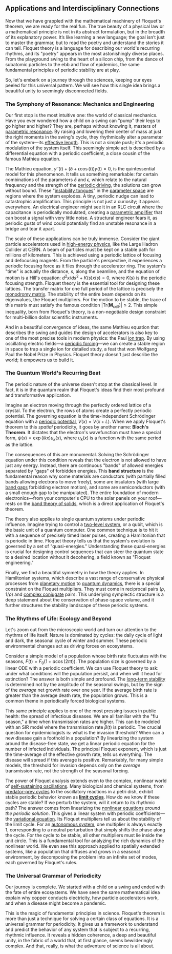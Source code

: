 ## Applications and Interdisciplinary Connections

Now that we have grappled with the mathematical machinery of Floquet's theorem, we are ready for the real fun. The true beauty of a physical law or a mathematical principle is not in its abstract formulation, but in the breadth of its explanatory power. It’s like learning a new language; the goal isn’t just to master the grammar, but to read the poetry and understand the stories it can tell. Floquet theory is a language for describing our world's recurring rhythms, and its "poetry" appears in the most astonishingly diverse places. From the playground swing to the heart of a silicon chip, from the dance of subatomic particles to the ebb and flow of epidemics, the same fundamental principles of periodic stability are at play.

So, let's embark on a journey through the sciences, keeping our eyes peeled for this universal pattern. We will see how this single idea brings a beautiful unity to seemingly disconnected fields.

### The Symphony of Resonance: Mechanics and Engineering

Our first stop is the most intuitive one: the world of classical mechanics. Have you ever wondered how a child on a swing can "pump" their legs to go higher and higher? They are, perhaps without knowing it, masters of [parametric resonance](@article_id:138882). By raising and lowering their center of mass at just the right moments in the swing's cycle, they rhythmically alter a parameter of the system—its [effective length](@article_id:183867). This is not a simple push; it's a periodic modulation of the system itself. This seemingly simple act is described by a differential equation with a periodic coefficient, a close cousin of the famous Mathieu equation.

The Mathieu equation, $y''(t) + (\delta + \epsilon \cos(t))y(t) = 0$, is the quintessential model for this phenomenon. It tells us something remarkable: for certain combinations of the parameters $\delta$ and $\epsilon$, which relate to the natural frequency and the strength of the [periodic driving](@article_id:146087), the solutions can grow without bound. These "[instability tongues](@article_id:165259)" in the [parameter space](@article_id:178087) are regions where the system explodes. A tiny, periodic nudge can lead to catastrophic amplification. This principle is not just a curiosity; it appears everywhere. An electrical engineer might see it in an RLC circuit where the capacitance is periodically modulated, creating a [parametric amplifier](@article_id:271564) that can boost a signal with very little noise. A structural engineer fears it, as periodic gusts of wind could potentially find an unstable resonance in a bridge and tear it apart.

The scale of these applications can be truly immense. Consider the giant particle accelerators used in [high-energy physics](@article_id:180766), like the Large Hadron Collider at CERN. A beam of particles must be kept on a stable path for millions of kilometers. This is achieved using a periodic lattice of focusing and defocusing magnets. From the particle's perspective, it experiences a periodic focusing force as it flies through the accelerator ring. The system's "time" is actually the distance, $s$, along the beamline, and the equation of motion is a Hill's equation: $d^2x/ds^2 + K(s)x(s) = 0$, where $K(s)$ is the periodic focusing strength. Floquet theory is the essential tool for designing these lattices. The transfer matrix for one full period of the lattice is precisely the [monodromy matrix](@article_id:272771). The stability of the entire beam depends on its eigenvalues, the Floquet multipliers. For the motion to be stable, the trace of this matrix must satisfy the famous condition $|\text{Tr}(\mathbf{M}_{\text{cell}})| \le 2$. This simple inequality, born from Floquet's theory, is a non-negotiable design constraint for multi-billion dollar scientific instruments.

And in a beautiful convergence of ideas, the same Mathieu equation that describes the swing and guides the design of accelerators is also key to one of the most precise tools in modern physics: the Paul [ion trap](@article_id:192071). By using oscillating electric fields—a [periodic forcing](@article_id:263716)—we can create a stable region in space to trap a single ion for detailed study, a feat that won Wolfgang Paul the Nobel Prize in Physics. Floquet theory doesn't just describe the world; it empowers us to build it.

### The Quantum World's Recurring Beat

The periodic nature of the universe doesn't stop at the classical level. In fact, it is in the quantum realm that Floquet's ideas find their most profound and transformative application.

Imagine an electron moving through the perfectly ordered lattice of a crystal. To the electron, the rows of atoms create a perfectly periodic potential. The governing equation is the time-independent Schrödinger equation with a [periodic potential](@article_id:140158), $V(x) = V(x+L)$. When we apply Floquet's theorem to this *spatial* periodicity, it goes by another name: **Bloch's Theorem**. It dictates that the electron's wavefunction must have a special form, $\psi(x) = \exp(ikx) u_k(x)$, where $u_k(x)$ is a function with the same period as the lattice.

The consequences of this are monumental. Solving the Schrödinger equation under this condition reveals that the electron is not allowed to have just any energy. Instead, there are continuous "bands" of allowed energies separated by "gaps" of forbidden energies. This **band structure** is the fundamental reason why some materials are conductors (with partially filled bands allowing electrons to move freely), some are insulators (with large [band gaps](@article_id:191481) forbidding electron motion), and some are semiconductors (with a small enough gap to be manipulated). The entire foundation of modern electronics—from your computer's CPU to the solar panels on your roof—rests on the [band theory of solids](@article_id:144416), which is a direct application of Floquet's theorem.

The theory also applies to single quantum systems under periodic influence. Imagine trying to control a [two-level system](@article_id:137958), or a qubit, which is the basic unit of a quantum computer. One common technique is to hit it with a sequence of precisely timed laser pulses, creating a Hamiltonian that is periodic in time. Floquet theory tells us that the system's evolution is governed by a set of "quasi-energies." Understanding these quasi-energies is crucial for designing control sequences that can steer the quantum state to a desired location without it decohering, a field known as "Floquet engineering."

Finally, we find a beautiful symmetry in how the theory applies. In Hamiltonian systems, which describe a vast range of conservative physical processes from [planetary motion](@article_id:170401) to [quantum dynamics](@article_id:137689), there is a special constraint on the Floquet multipliers. They must come in reciprocal pairs ($\rho, 1/\rho$) and [complex conjugate](@article_id:174394) pairs. This underlying symplectic structure is a deep statement about the conservation of phase-space volume, and it further structures the stability landscape of these periodic systems.

### The Rhythms of Life: Ecology and Beyond

Let's zoom out from the microscopic world and turn our attention to the rhythms of life itself. Nature is dominated by cycles: the daily cycle of light and dark, the seasonal cycle of winter and summer. These periodic environmental changes act as driving forces on ecosystems.

Consider a simple model of a population whose birth rate fluctuates with the seasons, $F(t) = F_0(1 + a\cos(2\pi t))$. The population size is governed by a linear ODE with a periodic coefficient. We can use Floquet theory to ask: under what conditions will the population persist, and when will it head for extinction? The answer is both simple and profound. The [long-term stability](@article_id:145629) is determined not by the amplitude of the seasonal swings, but by the sign of the *average* net growth rate over one year. If the average birth rate is greater than the average death rate, the population grows. This is a common theme in periodically forced biological systems.

This same principle applies to one of the most pressing issues in public health: the spread of infectious diseases. We are all familiar with the "flu season," a time when transmission rates are higher. This can be modeled with an SIR model where the transmission rate $\beta(t)$ is periodic. The crucial question for epidemiologists is: what is the invasion threshold? When can a new disease gain a foothold in a population? By linearizing the system around the disease-free state, we get a linear periodic equation for the number of infected individuals. The principal Floquet exponent, which is just the time-average of the effective growth rate, tells us everything. The disease will spread if this average is positive. Remarkably, for many simple models, the threshold for invasion depends only on the *average* transmission rate, not the strength of the seasonal forcing.

The power of Floquet analysis extends even to the complex, nonlinear world of [self-sustaining oscillations](@article_id:268618). Many biological and chemical systems, from [predator-prey cycles](@article_id:260956) to the oscillatory reactions in a petri dish, exhibit stable periodic behavior known as **[limit cycles](@article_id:274050)**. How do we know if these cycles are stable? If we perturb the system, will it return to its rhythmic path? The answer comes from linearizing the [nonlinear equations](@article_id:145358) *around the periodic solution*. This gives a linear system with periodic coefficients—the [variational equation](@article_id:634524). Its Floquet multipliers tell us about the stability of the limit cycle. For an [autonomous system](@article_id:174835), one multiplier is always exactly 1, corresponding to a neutral perturbation that simply shifts the phase along the cycle. For the cycle to be stable, all other multipliers must lie inside the unit circle. This is a fundamental tool for analyzing the rich dynamics of the nonlinear world. We even see this approach applied to spatially extended systems, like a population that diffuses and grows in a seasonal environment, by decomposing the problem into an infinite set of modes, each governed by Floquet's rules.

### The Universal Grammar of Periodicity

Our journey is complete. We started with a child on a swing and ended with the fate of entire ecosystems. We have seen the same mathematical idea explain why copper conducts electricity, how particle accelerators work, and when a disease might become a pandemic.

This is the magic of fundamental principles in science. Floquet's theorem is more than just a technique for solving a certain class of equations. It is a universal grammar for periodicity. It gives us a framework to understand and predict the behavior of any system that is subject to a recurring, rhythmic influence. It reveals a hidden coherence, a deep and beautiful unity, in the fabric of a world that, at first glance, seems bewilderingly complex. And that, really, is what the adventure of science is all about.